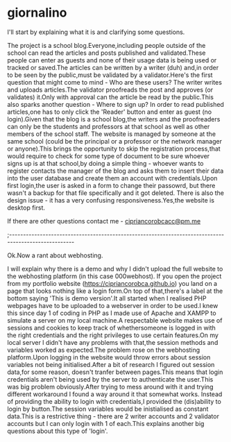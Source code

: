 # giornalino

I'll start by explaining what it is and clarifying some questions.

The project is a school blog.Everyone,including people outside of the school can read the articles and posts published and validated.These people can enter as guests and none of
their usage data is being used or tracked or saved.The articles can be written by a writer (duh) and,in order to be seen by the public,must be validated by a validator.Here's the 
first question that might come to mind - Who are these users?
The writer writes and uploads articles.The validator proofreads the post and approves (or validates) it.Only with approval can the article be read by the public.This also sparks 
another question - Where to sign up?
In order to read published articles,one has to only click the 'Reader' button and enter as guest (no login).Given that the blog is a school blog,the writers and the proofreaders 
can only be the students and professors at that school as well as other members of the school staff.
The website is managed by someone at the same school (could be the principal or a professor or the network manager or anyone).This brings the opportunity to skip the registration 
process,that would require to check for some type of document to be sure whoever signs up is at that school,by doing a simple thing - whoever wants to register contacts the manager 
of the blog and asks them to insert their data into the user database and create them an account with credentials.Upon first login,the user is asked in a form to change their passowrd,
but there wasn't a backup for that file specifically and it got deleted.
There is also the design issue - it has a very confusing responsiveness.Yes,the website is desktop first.

If there are other questions contact me - cipriancorobcacc@pm.me

;-----------------------------------------------------------------------------------------------------

Ok.Now a rant about webhosting.

I will explain why there is a demo and why I didn't upload the full website to the webhosting platform (in this case 000webhost).
If you open the project from my portfolio website (https://cipriancorobca.github.io) you land on a page that looks nothing like a
login form.On top of that,there's a label at the bottom saying 'This is demo version'.It all started when I realised PHP webpages
have to be uploaded to a webserver in order to be used.I knew this since day 1 of coding in PHP as I made use of Apache and XAMPP 
to simulate a server on my local machine.A respectable website makes use of sessions and cookies to keep track of whethersomeone is 
logged in with the right credentials and the right privileges to use certain features.On my local server I didn't have any problems 
with that,the session methods and variables worked as expected.The problem rose on the webhosting platform.Upon logging in the website 
would throw errors about session variables not being initialised.After a bit of research I figured out session data,for some reason,
doesn't tranfer between pages.This means that login credentials aren't being used by the server to authenticate the user.This was big 
problem obviously.After trying to mess around with it and trying different workaround I found a way around it that somewhat works.
Instead of providing the ability to login with credentials,I provided the (dis)ability to login by button.The session variables would 
be inistialised as constant data.This is a restrictive thing - there are 2 writer accounts and 2 validator accounts but I can only 
login with 1 of each.This explains another big questions about this type of 'login'.
